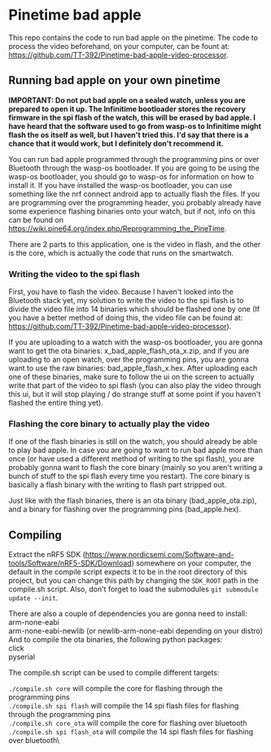 # Pinetime bad apple
This repo contains the code to run bad apple on the pinetime. The code to process the video beforehand, on your computer, can be fount at: https://github.com/TT-392/Pinetime-bad-apple-video-processor.

## Running bad apple on your own pinetime
**IMPORTANT: Do not put bad apple on a sealed watch, unless you are prepared to open it up. The Infinitime bootloader stores the recovery firmware in the spi flash of the watch, this will be erased by bad apple. I have heard that the software used to go from wasp-os to Infinitime might flash the os itself as well, but I haven't tried this. I'd say that there is a chance that it would work, but I definitely don't recommend it.**

You can run bad apple programmed through the programming pins or over Bluetooth through the wasp-os bootloader. If you are going to be using the wasp-os bootloader, you should go to wasp-os for information on how to install it. If you have installed the wasp-os bootloader, you can use something like the nrf connect android app to actually flash the files. If you are programming over the programming header, you probably already have some experience flashing binaries onto your watch, but if not, info on this can be found on https://wiki.pine64.org/index.php/Reprogramming_the_PineTime.

There are 2 parts to this application, one is the video in flash, and the other is the core, which is actually the code that runs on the smartwatch. 

### Writing the video to the spi flash
First, you have to flash the video. Because I haven't looked into the Bluetooth stack yet, my solution to write the video to the spi flash is to divide the video file into 14 binaries which should be flashed one by one (If you have a better method of doing this, the video file can be found at: https://github.com/TT-392/Pinetime-bad-apple-video-processor). 

If you are uploading to a watch with the wasp-os bootloader, you are gonna want to get the ota binaries: x_bad_apple_flash_ota_x.zip, and if you are uploading to an open watch, over the programming pins, you are gonna want to use the raw binaries: bad_apple_flash_x.hex. After uploading each one of these binaries, make sure to follow the ui on the screen to actually write that part of the video to spi flash (you can also play the video through this ui, but it will stop playing / do strange stuff at some point if you haven't flashed the entire thing yet).

### Flashing the core binary to actually play the video
If one of the flash binaries is still on the watch, you should already be able to play bad apple. In case you are going to want to run bad apple more than once (or have used a different method of writing to the spi flash), you are probably gonna want to flash the core binary (mainly so you aren't writing a bunch of stuff to the spi flash every time you restart). The core binary is basically a flash binary with the writing to flash part stripped out.

Just like with the flash binaries, there is an ota binary (bad_apple_ota.zip), and a binary for flashing over the programming pins (bad_apple.hex).

## Compiling  
Extract the nRF5 SDK (https://www.nordicsemi.com/Software-and-tools/Software/nRF5-SDK/Download) somewhere on your computer, the default in the compile script expects it to be in the root directory of this project, but you can change this path by changing the ```SDK_ROOT``` path in the compile.sh script. Also, don't forget to load the submodules ```git submodule update --init```. 

There are also a couple of dependencies you are gonna need to install:\
arm-none-eabi\
arm-none-eabi-newlib (or newlib-arm-none-eabi depending on your distro)\
And to compile the ota binaries, the following python packages:\
click\
pyserial


The compile.sh script can be used to compile different targets:

```./compile.sh core``` will compile the core for flashing through the programming pins\
```./compile.sh spi flash``` will compile the 14 spi flash files for flashing through the programming pins\
```./compile.sh core_ota``` will compile the core for flashing over bluetooth\
```./compile.sh spi flash_ota``` will compile the 14 spi flash files for flashing over bluetooth\




